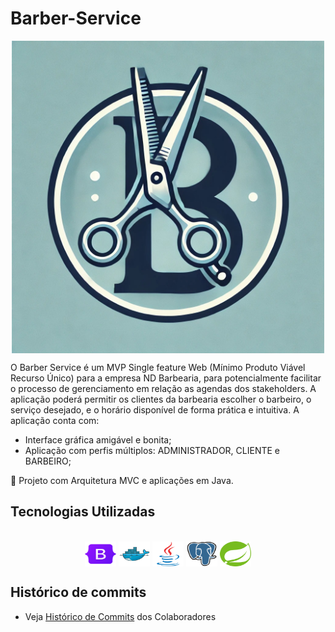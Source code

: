 # Barber-Service

<div align="center">
  <img align="center" alt="Logo Barber Service" height="500" width="500" src="src\main\resources\static\img\logo_barber_sevice.jpg">
</div>


O Barber Service é um MVP Single feature Web (Mínimo Produto Viável Recurso Único) para a empresa ND Barbearia, para potencialmente facilitar o processo de
gerenciamento em relação as agendas dos stakeholders. A aplicação poderá permitir os clientes da barbearia escolher o barbeiro, o serviço desejado, e o horário disponível de forma prática e intuitiva. A aplicação conta com:

- Interface gráfica amigável e bonita;
- Aplicação com perfis múltiplos: ADMINISTRADOR, CLIENTE e BARBEIRO;

:rocket: Projeto com Arquitetura MVC e aplicações em Java.

## Tecnologias Utilizadas
<div style="display: inline_block" align="center"><br>
  <img align="center" alt="Bootstrap" height="40" width="50" src="https://raw.githubusercontent.com/devicons/devicon/master/icons/bootstrap/bootstrap-original.svg">
  <img align="center" alt="Docker" height="40" width="50" src="https://raw.githubusercontent.com/devicons/devicon/master/icons/docker/docker-original.svg">
  <img align="center" alt="Java" height="40" width="50" src="https://raw.githubusercontent.com/devicons/devicon/master/icons/java/java-original.svg">
  <img align="center" alt="Postgres" height="40" width="50" src="https://raw.githubusercontent.com/devicons/devicon/master/icons/postgresql/postgresql-original.svg">
  <img align="center" alt="Spring" height="40" width="50" src="https://raw.githubusercontent.com/devicons/devicon/master/icons/spring/spring-original.svg">
</div>


## Histórico de commits
- Veja [Histórico de Commits](https://github.com/pedroynk/barber-service/commits/master) dos Colaboradores
